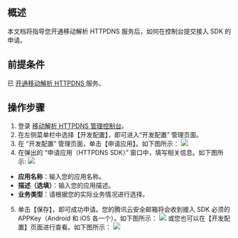 ## 概述
本文档将指导您开通移动解析 HTTPDNS 服务后，如何在控制台提交接入 SDK 的申请。


## 前提条件
已 [开通移动解析 HTTPDNS ](https://cloud.tencent.com/document/product/379/54577) 服务。

## 操作步骤
1. 登录 [移动解析 HTTPDNS 管理控制台](https://console.cloud.tencent.com/httpdns)。
2. 在左侧菜单栏中选择【开发配置】，即可进入“开发配置” 管理页面。
3. 在 “开发配置” 管理页面，单击【申请应用】。如下图所示：
![](https://main.qcloudimg.com/raw/18afaba1eb9355b64b0221123614cc93.png)
4. 在弹出的 “申请应用（HTTPDNS SDK）” 窗口中，填写相关信息。如下图所示:
![](https://main.qcloudimg.com/raw/2f5720d9a934a1670226cdddacca8f81.png)
 - **应用名称**：输入您的应用名称。
 - **描述（选填）**：输入您的应用描述。
 - **业务类型**：请根据您的实际业务情况进行选择。
5. 单击【保存】，即可成功申请。您的腾讯云安全邮箱将会收到接入 SDK 必须的 APPKey（Android 和 iOS 各一个）。如下图所示：
![](https://main.qcloudimg.com/raw/3b7d8079e97a0d5e492ad60831a5c7ea.png)
或您也可以在【开发配置】页面进行查看。如下图所示：
![](https://main.qcloudimg.com/raw/97000a27fb8b7b8c92564c8e412252d4.png)
